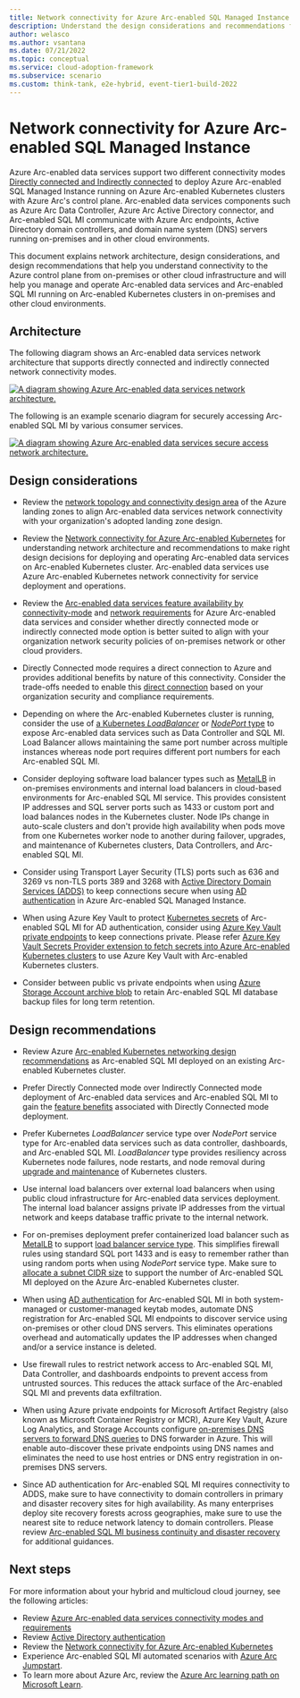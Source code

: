 ```yaml
---
title: Network connectivity for Azure Arc-enabled SQL Managed Instance
description: Understand the design considerations and recommendations for network connectivity in Azure Arc-enabled SQL Managed Instance
author: welasco
ms.author: vsantana
ms.date: 07/21/2022
ms.topic: conceptual
ms.service: cloud-adoption-framework
ms.subservice: scenario
ms.custom: think-tank, e2e-hybrid, event-tier1-build-2022
---
```


# Network connectivity for Azure Arc-enabled SQL Managed Instance

Azure Arc-enabled data services support two different connectivity modes [Directly connected and Indirectly connected](/azure/azure-arc/data/connectivity) to deploy Azure Arc-enabled SQL Managed Instance running on Azure Arc-enabled Kubernetes clusters with Azure Arc's control plane. Arc-enabled data services components such as Azure Arc Data Controller, Azure Arc Active Directory connector, and Arc-enabled SQL MI communicate with Azure Arc endpoints, Active Directory domain controllers, and domain name system (DNS) servers running on-premises and in other cloud environments.

This document explains network architecture, design considerations, and design recommendations that help you understand connectivity to the Azure control plane from on-premises or other cloud infrastructure and will help you manage and operate Arc-enabled data services and Arc-enabled SQL MI running on Arc-enabled Kubernetes clusters in on-premises and other cloud environments.

## Architecture

The following diagram shows an Arc-enabled data services network architecture that supports directly connected and indirectly connected network connectivity modes.

[![A diagram showing Azure Arc-enabled data services network architecture.](./media/arc-enabled-sqlmi-network.png)](./media/arc-enabled-sqlmi-network.png#lightbox)

The following is an example scenario diagram for securely accessing Arc-enabled SQL MI by various consumer services.

[![A diagram showing Azure Arc-enabled data services secure access network architecture.](./media/arc-enabled-sqlmi-secure-access-network.png)](./media/arc-enabled-sqlmi-secure-access-network.png#lightbox)

## Design considerations

- Review the [network topology and connectivity design area](/azure/cloud-adoption-framework/ready/enterprise-scale/network-topology-and-connectivity) of the Azure landing zones to align Arc-enabled data services network connectivity with your organization's adopted landing zone design.

- Review the [Network connectivity for Azure Arc-enabled Kubernetes](/azure/cloud-adoption-framework/scenarios/hybrid/arc-enabled-kubernetes/eslz-arc-kubernetes-network-connectivity) for understanding network architecture and recommendations to make right design decisions for deploying and operating Arc-enabled data services on Arc-enabled Kubernetes cluster. Arc-enabled data services use Azure Arc-enabled Kubernetes network connectivity for service deployment and operations.

- Review the [Arc-enabled data services feature availability by connectivity-mode](/azure/azure-arc/data/connectivity#feature-availability-by-connectivity-mode) and [network requirements](/azure/azure-arc/data/connectivity) for Azure Arc-enabled data services and consider whether directly connected mode or indirectly connected mode option is better suited to align with your organization network security policies of on-premises network or other cloud providers.

- Directly Connected mode requires a direct connection to Azure and provides additional benefits by nature of this connectivity. Consider the trade-offs needed to enable this [direct connection](/azure/azure-arc/data/connectivity#connectivity-modes) based on your organization security and compliance requirements.

- Depending on where the Arc-enabled Kubernetes cluster is running, consider the use of [a Kubernetes _LoadBalancer_](https://kubernetes.io/docs/tasks/access-application-cluster/create-external-load-balancer/) or [_NodePort_ type](https://kubernetes.io/docs/concepts/services-networking/service/#type-nodeport) to expose Arc-enabled data services such as Data Controller and SQL MI. Load Balancer allows maintaining the same port number across multiple instances whereas node port requires different port numbers for each Arc-enabled SQL MI.

- Consider deploying software load balancer types such as [MetalLB](https://metallb.universe.tf/) in on-premises environments and internal load balancers in cloud-based environments for Arc-enabled SQL MI service. This provides consistent IP addresses and SQL server ports such as 1433 or custom port and load balances nodes in the Kubernetes cluster. Node IPs change in auto-scale clusters and don't provide high availability when pods move from one Kubernetes worker node to another during failover, upgrades, and maintenance of Kubernetes clusters, Data Controllers, and Arc-enabled SQL MI.

- Consider using Transport Layer Security (TLS) ports such as 636 and 3269 vs non-TLS ports 389 and 3268 with [Active Directory Domain Services (ADDS)](/windows-server/identity/ad-ds/active-directory-domain-services) to keep connections secure when using [AD authentication](/azure/azure-arc/data/active-directory-introduction) in Azure Arc-enabled SQL Managed Instance.

- When using Azure Key Vault to protect [Kubernetes secrets](/azure/aks/csi-secrets-store-driver) of Arc-enabled SQL MI for AD authentication, consider using [Azure Key Vault private endpoints](/azure/key-vault/general/private-link-service?tabs=portal) to keep connections private. Please refer [Azure Key Vault Secrets Provider extension to fetch secrets into Azure Arc-enabled Kubernetes clusters](/azure/azure-arc/kubernetes/tutorial-akv-secrets-provider) to use Azure Key Vault with Arc-enabled Kubernetes clusters.

- Consider between public vs private endpoints when using [Azure Storage Account archive blob](/azure/storage/blobs/archive-blob?tabs=azure-portal) to retain Arc-enabled SQL MI database backup files for long term retention.

## Design recommendations

- Review Azure [Arc-enabled Kubernetes networking design recommendations](/azure/cloud-adoption-framework/scenarios/hybrid/arc-enabled-kubernetes/eslz-arc-kubernetes-network-connectivity#design-recommendations) as Arc-enabled SQL MI deployed on an existing Arc-enabled Kubernetes cluster.

- Prefer Directly Connected mode over Indirectly Connected mode deployment of Arc-enabled data services and Arc-enabled SQL MI to gain the [feature benefits](/azure/azure-arc/data/connectivity#feature-availability-by-connectivity-mode) associated with Directly Connected mode deployment.

- Prefer Kubernetes _LoadBalancer_ service type over _NodePort_ service type for Arc-enabled data services such as data controller, dashboards, and Arc-enabled SQL MI. _LoadBalancer_ type provides resiliency across Kubernetes node failures, node restarts, and node removal during [upgrade and maintenance](./eslz-arc-datasvc-sqlmi-upgradeability-disciplines.md) of Kubernetes clusters.

- Use internal load balancers over external load balancers when using public cloud infrastructure for Arc-enabled data services deployment. The internal load balancer assigns private IP addresses from the virtual network and keeps database traffic private to the internal network.

- For on-premises deployment prefer containerized load balancer such as [MetalLB](https://metallb.universe.tf/#why) to support [load balancer service type](https://kubernetes.io/docs/tasks/access-application-cluster/create-external-load-balancer/). This simplifies firewall rules using standard SQL port 1433 and is easy to remember rather than using random ports when using _NodePort_ service type. Make sure to [allocate a subnet CIDR size](https://metallb.universe.tf/concepts/#address-allocation) to support the number of Arc-enabled SQL MI deployed on the Azure Arc-enabled Kubernetes cluster.

- When using [AD authentication](/azure/azure-arc/data/active-directory-introduction) for Arc-enabled SQL MI in both system-managed or customer-managed keytab modes, automate DNS registration for Arc-enabled SQL MI endpoints to discover service using on-premises or other cloud DNS servers. This eliminates operations overhead and automatically updates the IP addresses when changed and/or a service instance is deleted.

- Use firewall rules to restrict network access to Arc-enabled SQL MI, Data Controller, and dashboards endpoints to prevent access from untrusted sources. This reduces the attack surface of the Arc-enabled SQL MI and prevents data exfiltration.

- When using Azure private endpoints for Microsoft Artifact Registry (also known as Microsoft Container Registry or MCR), Azure Key Vault, Azure Log Analytics, and Storage Accounts configure [on-premises DNS servers to forward DNS queries](/azure/private-link/private-endpoint-dns#on-premises-workloads-using-a-dns-forwarder) to DNS forwarder in Azure. This will enable auto-discover these private endpoints using DNS names and eliminates the need to use host entries or DNS entry registration in on-premises DNS servers.

- Since AD authentication for Arc-enabled SQL MI requires connectivity to ADDS, make sure to have connectivity to domain controllers in primary and disaster recovery sites for high availability. As many enterprises deploy site recovery forests across geographies, make sure to use the nearest site to reduce network latency to domain controllers. Please review [Arc-enabled SQL MI business continuity and disaster recovery](./eslz-arc-datasvc-sqlmi-bcdr.md) for additional guidances.

## Next steps

For more information about your hybrid and multicloud cloud journey, see the following articles:

- Review [Azure Arc-enabled data services connectivity modes and requirements](/azure/azure-arc/data/connectivity)
- Review [Active Directory authentication](/azure/azure-arc/data/active-directory-introduction)
- Review the [Network connectivity for Azure Arc-enabled Kubernetes](/azure/cloud-adoption-framework/scenarios/hybrid/arc-enabled-kubernetes/eslz-arc-kubernetes-network-connectivity)
- Experience Arc-enabled SQL MI automated scenarios with [Azure Arc Jumpstart](https://azurearcjumpstart.io/azure_arc_jumpstart/azure_arc_data/).
- To learn more about Azure Arc, review the [Azure Arc learning path on Microsoft Learn](/learn/paths/manage-hybrid-infrastructure-with-azure-arc/).